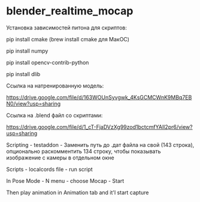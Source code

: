 # blender_realtime_mocap
Установка зависимостей питона для скриптов:

pip install cmake (brew install cmake для МакОС)

pip install numpy

pip install opencv-contrib-python

pip install dlib

Ссылка на натренированную модель:

https://drive.google.com/file/d/163WOUnSyvgwk_4KsGCMCWnK9MBq7EBN0/view?usp=sharing

Ссылка на .blend файл со скриптами:
 
https://drive.google.com/file/d/1_cT-FjaDVzXg99zod1bctcmfYAIl2pr6/view?usp=sharing

Scripting - testaddon - Заменить путь до .дат файла на свой (143 строка), опционально раскомментить 134 строку, чтобы показывать изображение с камеры в отдельном окне

Scripts - localcords file - run script

In Pose Mode - N menu - choose Mocap - Start

Then play animation in Animation tab and it'l start capture


